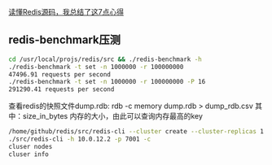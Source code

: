 [读懂Redis源码，我总结了这7点心得](http://kaito-kidd.com/2021/09/23/read-redis-source-code/)
## redis-benchmark压测
```sh
cd /usr/local/projs/redis/src && ./redis-benchmark -h
./redis-benchmark -t set -n 1000000 -r 100000000
47496.91 requests per second
./redis-benchmark -t set -n 1000000 -r 100000000 -P 16
291290.41 requests per second
```
查看redis的快照文件dump.rdb:
rdb -c memory dump.rdb > dump_rdb.csv
其中：size_in_bytes 内存的大小，由此可以查询内存最高的key

```sh
/home/github/redis/src/redis-cli --cluster create --cluster-replicas 1 10.0.12.2:7001 10.0.12.2:7002 10.0.12.2:7003 10.0.12.2:7004 10.0.12.2:7005 10.0.12.2:7006
./src/redis-cli -h 10.0.12.2 -p 7001 -c
cluser nodes
cluser info
```



